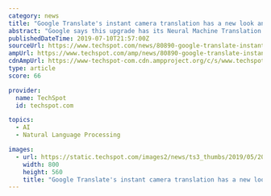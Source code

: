 ```yaml
---
category: news
title: "Google Translate's instant camera translation has a new look and an upgraded AI"
abstract: "Google says this upgrade has its Neural Machine Translation (NMT) technology baked in it, so the quality of the instant camera translations should be significantly better than before. The new translation models were able to reduce errors by up to 85% in ..."
publishedDateTime: 2019-07-10T21:57:00Z
sourceUrl: https://www.techspot.com/news/80890-google-translate-instant-camera-translation-has-upgraded-ai.html
ampUrl: https://www.techspot.com/amp/news/80890-google-translate-instant-camera-translation-has-upgraded-ai.html
cdnAmpUrl: https://www-techspot-com.cdn.ampproject.org/c/s/www.techspot.com/amp/news/80890-google-translate-instant-camera-translation-has-upgraded-ai.html
type: article
score: 66

provider:
  name: TechSpot
  id: techspot.com

topics:
  - AI
  - Natural Language Processing

images:
  - url: https://static.techspot.com/images2/news/ts3_thumbs/2019/05/2019-05-15-ts3_thumbs-b76.jpg
    width: 800
    height: 560
    title: "Google Translate's instant camera translation has a new look and an upgraded AI"
---
```

